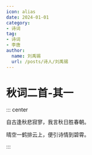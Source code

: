 ```yaml
---
icon: alias
date: 2024-01-01
category:
- 诗词
tag:
- 诗词
- 李唐
author:
  name: 刘禹锡
  url: /posts/诗人/刘禹锡
---
```


# 秋词二首-其一

<!-- more -->

::: center

自古逢秋悲寂寥，我言秋日胜春朝。

晴空一鹤排云上，便引诗情到碧霄。

:::